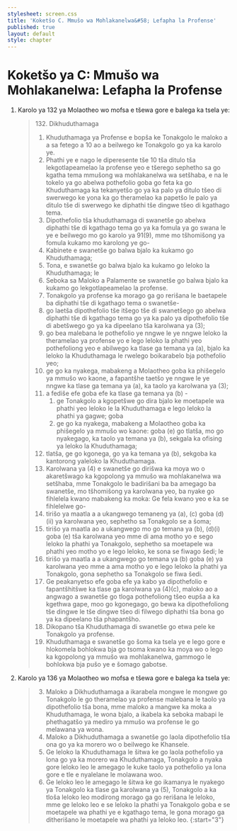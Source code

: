 ```yaml
---
stylesheet: screen.css
title: 'Koketšo C. Mmušo wa Mohlakanelwa&#58; Lefapha la Profense'
published: true
layout: default
style: chapter
---
```


# Koketšo ya C: Mmušo wa Mohlakanelwa: Lefapha la Profense

1.	Karolo ya 132 ya Molaotheo wo mofsa e tšewa gore e balega ka tsela ye:

	> 132\. Dikhuduthamaga
	> 
	> 1.	Khuduthamaga ya Profense e bopša ke Tonakgolo le maloko a a sa fetego a 10 ao a beilwego ke Tonakgolo go ya ka karolo ye.
	> 2.	Phathi ye e nago le diperesente tše 10 tša ditulo tša lekgotlapeamelao la profense yeo e tšerego sephetho sa go kgatha tema mmušong wa mohlakanelwa wa setšhaba, e na le tokelo ya go abelwa pothefolio goba go feta ka go Khuduthamaga ka tekanyetšo go ya ka palo ya ditulo tšeo di swerwego ke yona ka go theramelao ka papetšo le palo ya ditulo tše di swerwego ke diphathi tše dingwe tšeo di kgathago tema.
	> 3.	Dipothefolio tša khuduthamaga di swanetše go abelwa diphathi tše di kgathago tema go ya ka fomula ya go swana le ye e beilwego mo go karolo ya 91(9), mme mo tšhomišong ya fomula kukamo mo karolong ye go-
	>	1.	Kabinete e swanetše go balwa bjalo ka kukamo go Khuduthamaga;
	>	1.	Tona, e swanetše go balwa bjalo ka kukamo go leloko la Khuduthamaga; le
	>	1.	Seboka sa Maloko a Palamente se swanetše go balwa bjalo ka kukamo go lekgotlapeamelao la profense.
	> 4.	Tonakgolo ya profense ka morago ga go rerišana le baetapele ba diphathi tše di kgathago tema o swanetše-
	>	1.	go laetša dipothefolio tše itšego tše di swanetšego go abelwa diphathi tše di kgathago tema go ya ka palo ya dipothefolio tše di abetšwego go ya ka dipeelano tša karolwana ya (3);
	>	1.	go bea malebana le pothefolio ye nngwe le ye nngwe leloko la theramelao ya profense yo e lego leloko la phathi yeo pothefoliong yeo e abilwego ka tlase ga temana ya (a), bjalo ka leloko la Khuduthamaga le rwelego boikarabelo bja pothefolio yeo;
	>	1.	ge go ka nyakega, mabakeng a Molaotheo goba ka phišegelo ya mmušo wo kaone, a fapantšhe taetšo ye nngwe le ye nngwe ka tlase ga temana ya (a), ka taolo ya karolwana ya (3);
	>	1.	a fediše efe goba efe ka tlase ga temana ya (b) -
	>		1.	ge Tonakgolo a kgopetšwe go dira bjalo ke moetapele wa phathi yeo leloko le la Khuduthamaga e lego leloko la phathi ya gagwe; goba
	>		1.	ge go ka nyakega, mabakeng a Molaotheo goba ka phišegelo ya mmušo wo kaone: goba (e) go tlatša, mo go nyakegago, ka taolo ya temana ya (b), sekgala ka ofising ya leloko la Khuduthamaga;
	>	1.	tlatša, ge go kgonega, go ya ka temana ya (b), sekgoba ka kantorong yaleloko la Khuduthamaga.
	> 5.	Karolwana ya (4) e swanetše go dirišwa ka moya wo o akaretšwago ka kgopolong ya mmušo wa mohlakanelwa wa setšhaba, mme Tonakgolo le badirišani ba ba amegago ba swanetše, mo tšhomišong ya karolwana yeo, ba nyake go fihlelela kwano mabakeng ka moka: Ge fela kwano yeo e ka se fihlelelwe go-
	>	1.	tirišo ya maatla a a ukangwego temaneng ya (a), (c) goba (d)(ii) ya karolwana yeo, sephetho sa Tonakgolo se a šoma;
	>	1.	tirišo ya maatla ao a ukangwego mo go temana ya (b), (d)(i) goba (e)    tša karolwana yeo mme di ama motho yo e sego leloko la phathi ya Tonakgolo, sephetho sa moetapele wa phathi yeo motho yo e lego leloko, ke sona se fiwago šedi; le
	>	1.	tirišo ya maatla a a ukangwego go temana ya (b) goba (e) ya karolwana yeo mme a ama motho yo e lego leloko la phathi ya Tonakgolo, gona sephetho sa Tonakgolo se fiwa šedi.
	> 6.	Ge peakanyetso efe goba efe ya kabo ya dipothefolio e fapantšhitšwe ka tlase ga karolwana ya (4)(c), maloko ao a angwago a swanetše go tloga pothefoliong tšeo eupša a ka kgethwa gape, moo go kgonegago, go bewa ka dipothefoliong tše dingwe le tše dingwe tšeo di filwego diphathi tša bona go ya ka dipeelano tša phapantšho.
	> 7.	Dikopano tša Khuduthamaga di swanetše go etwa pele ke Tonakgolo ya profense.
	> 8.	Khuduthamaga e swanetše go šoma ka tsela ye e lego gore e hlokomela bohlokwa bja go tsoma kwano ka moya wo o lego ka kgopolong ya mmušo wa mohlakanelwa, gammogo le bohlokwa bja pušo ye e šomago gabotse.

2.	Karolo ya 136 ya Molaotheo wo mofsa e tšewa gore e balega ka tsela ye:

	> 3.	Maloko a Dikhuduthamaga a ikarabela mongwe le mongwe go Tonakgolo le go theramelao ya profense malebana le taolo ya dipothefolio tša bona, mme maloko a mangwe ka moka a Khuduthamaga, le wona bjalo, a ikabela ka seboka mabapi le phethagatšo ya mediro ya mmušo wa profense le go melawana ya wona.
	> 4.	Maloko a Dikhuduthamaga a swanetše go laola dipothefolio tša ona go ya ka morero wo o beilwego ke Khansele.
	> 5.	Ge leloko la Khuduthamaga le šitwa ke go laola pothefolio ya lona go ya ka morero wa Khuduthamaga, Tonakgolo a nyaka gore leloko leo le amegago le kuke taolo ya pothefolio ya lona gore e tle e nyalelane le molawana woo.
	> 6.	Ge leloko leo le amegago le šitwa ke go ikamanya le nyakego ya Tonakgolo ka tlase ga karolwana ya (5), Tonakgolo a ka tloša leloko leo modirong morago ga go rerišana le leloko, mme ge leloko leo e se leloko la phathi ya Tonakgolo goba e se moetapele wa phathi ye e kgathago tema, le gona morago ga ditherišano le moetapele wa phathi ya leloko leo.
	> {:start="3"}
